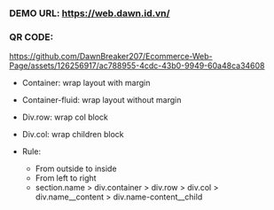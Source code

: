 ### DEMO URL: https://web.dawn.id.vn/

### QR CODE:
https://github.com/DawnBreaker207/Ecommerce-Web-Page/assets/126256917/ac788955-4cdc-43b0-9949-60a48ca34608


- Container: wrap layout with margin
- Container-fluid: wrap layout without margin
- Div.row: wrap col block
- Div.col: wrap children block

- Rule:
  - From outside to inside
  - From left to right
  - section.name > div.container > div.row > div.col > div.name__content > div.name-content__child
